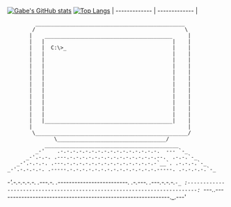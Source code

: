 [![Gabe's GitHub stats](https://github-readme-stats.vercel.app/api?username=G1A1B1E)](https://github.com/anuraghazra/github-readme-stats)
[![Top Langs](https://github-readme-stats.vercel.app/api/top-langs/?username=G1A1B1Ea&layout=pie)](https://github.com/anuraghazra/github-readme-stats)
| ------------- | ------------- |


             ________________________________________________
            /                                                \
           |    _________________________________________     |
           |   |                                         |    |
           |   |  C:\>_                                  |    |
           |   |                                         |    |
           |   |                                         |    |
           |   |                                         |    |
           |   |                                         |    |
           |   |                                         |    |
           |   |                                         |    |
           |   |                                         |    |
           |   |                                         |    |
           |   |                                         |    |
           |   |                                         |    |
           |   |                                         |    |
           |   |_________________________________________|    |
           |                                                  |
            \_________________________________________________/
                   \___________________________________/
                ___________________________________________
             _-'    .-.-.-.-.-.-.-.-.-.-.-.-.-.-.-.-.  --- `-_
          _-'.-.-. .---.-.-.-.-.-.-.-.-.-.-.-.-.-.-.--.  .-.-.`-_
       _-'.-.-.-. .---.-.-.-.-.-.-.-.-.-.-.-.-.-.-.-`__`. .-.-.-.`-_
    _-'.-.-.-.-. .-----.-.-.-.-.-.-.-.-.-.-.-.-.-.-.-----. .-.-.-.-.`-_
 _-'.-.-.-.-.-. .---.-. .-------------------------. .-.---. .---.-.-.-.`-_
:-------------------------------------------------------------------------:
`---._.-------------------------------------------------------------._.---'
                              

